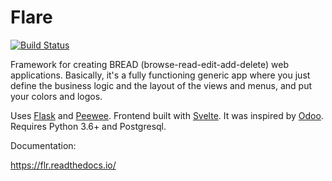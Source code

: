 # Flare
[![Build Status](https://travis-ci.com/julianss/flr.svg?branch=master)](https://travis-ci.com/julianss/flr)


Framework for creating BREAD (browse-read-edit-add-delete) web applications. Basically, it's a fully functioning generic app where you just define the business logic and the layout of the views and menus, and put your colors and logos. 

Uses [Flask](https://flask.palletsprojects.com/en/2.0.x/) and [Peewee](http://docs.peewee-orm.com/en/latest/). Frontend built with [Svelte](https://svelte.dev/). It was inspired by [Odoo](https://odoo.com). Requires Python 3.6+ and Postgresql.

Documentation:

https://flr.readthedocs.io/

